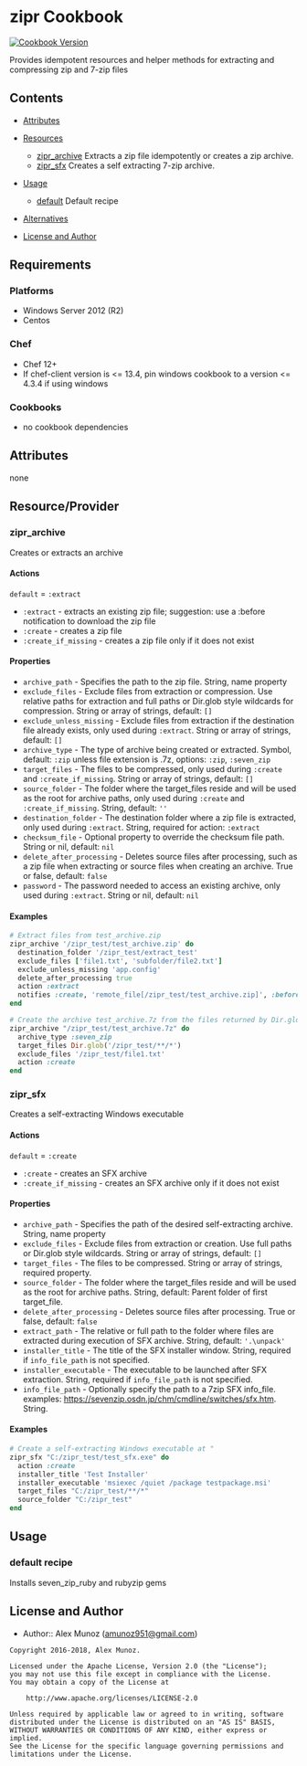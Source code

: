 # zipr Cookbook

[![Cookbook Version](https://img.shields.io/badge/cookbook-3.0.6-green.svg)](https://supermarket.chef.io/cookbooks/zipr)

Provides idempotent resources and helper methods for extracting and compressing zip and 7-zip files

## Contents

- [Attributes](#attributes)
- [Resources](#resources)

  - [zipr_archive](#zipr_extract) Extracts a zip file idempotently or creates a zip archive.
  - [zipr_sfx](#zipr_sfx) Creates a self extracting 7-zip archive.

- [Usage](#usage)

  - [default](#default) Default recipe

- [Alternatives](#alternative-cookbooks)

- [License and Author](#license-and-author)

## Requirements

### Platforms

- Windows Server 2012 (R2)
- Centos

### Chef

- Chef 12+
- If chef-client version is <= 13.4, pin windows cookbook to a version <= 4.3.4 if using windows

### Cookbooks

- no cookbook dependencies

## Attributes

  none

## Resource/Provider

### zipr_archive

Creates or extracts an archive

#### Actions

`default` = `:extract`

- `:extract` - extracts an existing zip file; suggestion: use a :before notification to download the zip file
- `:create` - creates a zip file
- `:create_if_missing` - creates a zip file only if it does not exist

#### Properties

- `archive_path` - Specifies the path to the zip file. String, name property
- `exclude_files` - Exclude files from extraction or compression. Use relative paths for extraction and full paths or Dir.glob style wildcards for compression. String or array of strings, default: `[]`
- `exclude_unless_missing` - Exclude files from extraction if the destination file already exists, only used during `:extract`. String or array of strings, default: `[]`
- `archive_type` - The type of archive being created or extracted. Symbol, default: `:zip` unless file extension is .7z, options: `:zip`, `:seven_zip`
- `target_files` - The files to be compressed, only used during `:create` and `:create_if_missing`. String or array of strings, default: `[]`
- `source_folder` - The folder where the target_files reside and will be used as the root for archive paths, only used during `:create` and `:create_if_missing`. String, default: `''`
- `destination_folder` - The destination folder where a zip file is extracted, only used during `:extract`. String, required for action: `:extract`
- `checksum_file` - Optional property to override the checksum file path. String or nil, default: `nil`
- `delete_after_processing` - Deletes source files after processing, such as a zip file when extracting or source files when creating an archive. True or false, default: `false`
- `password` - The password needed to access an existing archive, only used during `:extract`. String or nil, default: `nil`

#### Examples

```ruby
# Extract files from test_archive.zip
zipr_archive '/zipr_test/test_archive.zip' do
  destination_folder '/zipr_test/extract_test'
  exclude_files ['file1.txt', 'subfolder/file2.txt']
  exclude_unless_missing 'app.config'
  delete_after_processing true
  action :extract
  notifies :create, 'remote_file[/zipr_test/test_archive.zip]', :before
end
```

```ruby
# Create the archive test_archive.7z from the files returned by Dir.glob('/zipr_test/**/*') excluding /zipr_test/file1.txt
zipr_archive "/zipr_test/test_archive.7z" do
  archive_type :seven_zip
  target_files Dir.glob('/zipr_test/**/*')
  exclude_files '/zipr_test/file1.txt'
  action :create
end
```

### zipr_sfx

Creates a self-extracting Windows executable

#### Actions

`default` = `:create`

- `:create` - creates an SFX archive
- `:create_if_missing` - creates an SFX archive only if it does not exist

#### Properties

- `archive_path` - Specifies the path of the desired self-extracting archive. String, name property
- `exclude_files` - Exclude files from extraction or creation. Use full paths or Dir.glob style wildcards. String or array of strings, default: `[]`
- `target_files` - The files to be compressed. String or array of strings, required property.
- `source_folder` - The folder where the target_files reside and will be used as the root for archive paths. String, default: Parent folder of first target_file.
- `delete_after_processing` - Deletes source files after processing. True or false, default: `false`
- `extract_path` - The relative or full path to the folder where files are extracted during execution of SFX archive. String, default: `'.\unpack'`
- `installer_title` - The title of the SFX installer window. String, required if `info_file_path` is not specified.
- `installer_executable` - The executable to be launched after SFX extraction. String, required if `info_file_path` is not specified.
- `info_file_path` - Optionally specify the path to a 7zip SFX info_file. examples: https://sevenzip.osdn.jp/chm/cmdline/switches/sfx.htm. String.

#### Examples

```ruby
# Create a self-extracting Windows executable at "
zipr_sfx "C:/zipr_test/test_sfx.exe" do
  action :create
  installer_title 'Test Installer'
  installer_executable 'msiexec /quiet /package testpackage.msi'
  target_files "C:/zipr_test/**/*"
  source_folder "C:/zipr_test"
end
```

## Usage

### default recipe

Installs seven_zip_ruby and rubyzip gems

## License and Author

- Author:: Alex Munoz ([amunoz951@gmail.com](mailto:amunoz951@gmail.com))

```text
Copyright 2016-2018, Alex Munoz.

Licensed under the Apache License, Version 2.0 (the "License");
you may not use this file except in compliance with the License.
You may obtain a copy of the License at

    http://www.apache.org/licenses/LICENSE-2.0

Unless required by applicable law or agreed to in writing, software
distributed under the License is distributed on an "AS IS" BASIS,
WITHOUT WARRANTIES OR CONDITIONS OF ANY KIND, either express or implied.
See the License for the specific language governing permissions and
limitations under the License.
```
